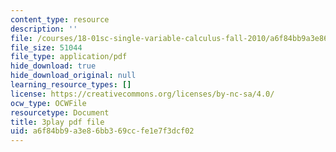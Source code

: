 ```yaml
---
content_type: resource
description: ''
file: /courses/18-01sc-single-variable-calculus-fall-2010/a6f84bb9a3e86bb369ccfe1e7f3dcf02_5q_3FDOkVRQ.pdf
file_size: 51044
file_type: application/pdf
hide_download: true
hide_download_original: null
learning_resource_types: []
license: https://creativecommons.org/licenses/by-nc-sa/4.0/
ocw_type: OCWFile
resourcetype: Document
title: 3play pdf file
uid: a6f84bb9-a3e8-6bb3-69cc-fe1e7f3dcf02
---
```

